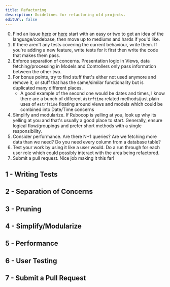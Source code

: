 ```yaml
---
title: Refactoring
description: Guidelines for refactoring old projects.
editUrl: false
---
```


0. Find an issue [here](https://github.com/KUJP-code/db_prototype_v2_official/issues) or [here](https://github.com/Brett-Tanner/setsumeikai_calendar/issues) start with an easy or two to get an idea of the language/codebase, then move up to mediums and hards if you'd like.
1. If there aren't any tests covering the current behaviour, write them. If you're adding a new feature, write tests for it first then write the code that makes them pass.
2. Enforce separation of concerns. Presentation logic in Views, data fetching/processing in Models and Controllers only pass information between the other two.
3. For bonus points, try to find stuff that's either not used anymore and remove it, or stuff that has the same/similar functionality but is duplicated many different places.
   - A good example of the second one would be dates and times, I know there are a bunch of different `#strftime` related methods/just plain uses of `#strftime` floating around views and models which could be combined into Date/Time concerns
4. Simplify and modularize. If Rubocop is yelling at you, look up why its yelling at you and that's usually a good place to start. Generally, ensure logical flow/groupings and prefer short methods with a single responsibility.
5. Consider performance. Are there N+1 queries? Are we fetching more data than we need? Do you need every column from a database table?
6. Test your work by using it like a user would. Do a run through for each user role which could possibly interact with the area being refactored.
7. Submit a pull request. Nice job making it this far!

## 1 - Writing Tests

## 2 - Separation of Concerns

## 3 - Pruning

## 4 - Simplify/Modularize

## 5 - Performance

## 6 - User Testing

## 7 - Submit a Pull Request
